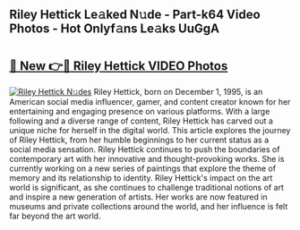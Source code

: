 ## Riley Hettick Le𝚊ked N𝚞de - Part-k64 Video Photos - Hot Onlyf𝚊ns Le𝚊ks UuGgA

# <h2><a href="http://ab4743.deff.icu/?id=Riley+Hettick">🔗 New 👉🔴 Riley Hettick VIDEO Photos</a></h2>

[![Riley Hettick N𝚞des](https://i.imgur.com/rIISA9y.gif)](http://ab4743.deff.icu/?id=Riley+Hettick)
Riley Hettick, born on December 1, 1995, is an American social media influencer, gamer, and content creator known for her entertaining and engaging presence on various platforms. With a large following and a diverse range of content, Riley Hettick has carved out a unique niche for herself in the digital world. This article explores the journey of Riley Hettick, from her humble beginnings to her current status as a social media sensation. Riley Hettick continues to push the boundaries of contemporary art with her innovative and thought-provoking works. She is currently working on a new series of paintings that explore the theme of memory and its relationship to identity. Riley Hettick's impact on the art world is significant, as she continues to challenge traditional notions of art and inspire a new generation of artists. Her works are now featured in museums and private collections around the world, and her influence is felt far beyond the art world.
